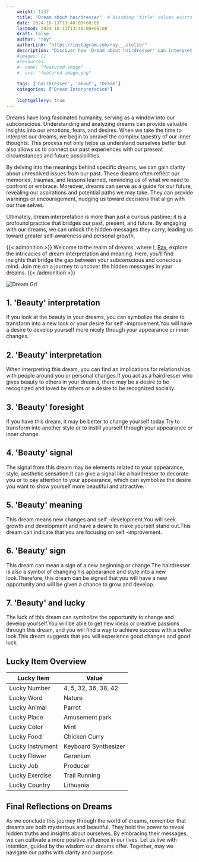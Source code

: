 ```yaml
---
    weight: 1137
    title: "Dream about hairdresser"  # Assuming 'title' column exists
    date: 2024-10-13T13:40:00+08:00
    lastmod: 2024-10-13T13:40:00+08:00
    draft: false
    author: "ray"
    authorLink: "https://instagram.com/ray._.atelier"
    description: "Discover how 'Dream about hairdresser' can interpret your future and uncover its significant meanings in your life."
    #images: []
    #resources:
    #- name: "featured-image"
    #  src: "featured-image.png"
    
    tags: ['hairdresser', 'about', 'Dream']
    categories: ["Dream Interpretation"]
    
    lightgallery: true
---
```

    
Dreams have long fascinated humanity, serving as a window into our subconscious. Understanding and analyzing dreams can provide valuable insights into our emotions, fears, and desires. When we take the time to interpret our dreams, we begin to unravel the complex tapestry of our inner thoughts. This process not only helps us understand ourselves better but also allows us to connect our past experiences with our present circumstances and future possibilities.

By delving into the meanings behind specific dreams, we can gain clarity about unresolved issues from our past. These dreams often reflect our memories, traumas, and lessons learned, reminding us of what we need to confront or embrace. Moreover, dreams can serve as a guide for our future, revealing our aspirations and potential paths we may take. They can provide warnings or encouragement, nudging us toward decisions that align with our true selves.

Ultimately, dream interpretation is more than just a curious pastime; it is a profound practice that bridges our past, present, and future. By engaging with our dreams, we can unlock the hidden messages they carry, leading us toward greater self-awareness and personal growth.

{{< admonition >}}
Welcome to the realm of dreams, where I, [Ray](https://instagram.com/ray._.atelier), explore the intricacies of dream interpretation and meaning. Here, you’ll find insights that bridge the gap between your subconscious and conscious mind. Join me on a journey to uncover the hidden messages in your dreams.
{{< /admonition >}}

![Dream Grl](https://cdn.pixabay.com/photo/2017/11/02/03/35/gothic-2910057_1280.jpg "Dream Grl")

## 1. 'Beauty' interpretation
If you look at the beauty in your dreams, you can symbolize the desire to transform into a new look or your desire for self -improvement.You will have a desire to develop yourself more nicely through your appearance or inner changes.

## 2. 'Beauty' interpretation
When interpreting this dream, you can find an implications for relationships with people around you or personal changes.If you act as a hairdresser who gives beauty to others in your dreams, there may be a desire to be recognized and loved by others or a desire to be recognized socially.

## 3. 'Beauty' foresight
If you have this dream, it may be better to change yourself today.Try to transform into another style or to instill yourself through your appearance or inner change.

## 4. 'Beauty' signal
The signal from this dream may be elements related to your appearance, style, aesthetic sensation.It can give a signal like a hairdresser to decorate you or to pay attention to your appearance, which can symbolize the desire you want to show yourself more beautiful and attractive.

## 5. 'Beauty' meaning
This dream means new changes and self -development.You will seek growth and development and have a desire to make yourself stand out.This dream can indicate that you are focusing on self -improvement.

## 6. 'Beauty' sign
This dream can mean a sign of a new beginning or change.The hairdresser is also a symbol of changing his appearance and style into a new look.Therefore, this dream can be signed that you will have a new opportunity and will be given a chance to grow and develop.

## 7. 'Beauty' and lucky
The luck of this dream can symbolize the opportunity to change and develop yourself.You will be able to get new ideas or creative passions through this dream, and you will find a way to achieve success with a better look.This dream suggests that you will experience good changes and good luck.

## Lucky Item Overview
| Lucky Item          | Value              |
|---------------|--------------------|
| Lucky Number        | 4, 5, 32, 36, 38, 42  |
| Lucky Word          | Nature |
| Lucky Animal        | Parrot |
| Lucky Place         | Amusement park     |
| Lucky Color         | Mint     |
| Lucky Food          | Chicken Curry      |
| Lucky Instrument    | Keyboard Synthesizer |
| Lucky Flower        | Geranium    |
| Lucky Job           | Producer       |
| Lucky Exercise      | Trail Running  |
| Lucky Country       | Lithuania    |


##  Final Reflections on Dreams

As we conclude this journey through the world of dreams, remember that dreams are both mysterious and beautiful. They hold the power to reveal hidden truths and insights about ourselves. By embracing their messages, we can cultivate a more positive influence in our lives. Let us live with intention, guided by the wisdom our dreams offer. Together, may we navigate our paths with clarity and purpose.
